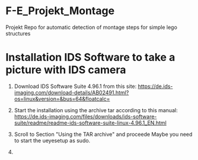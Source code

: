 # F-E_Projekt_Montage
Projekt Repo for automatic detection of montage steps for simple lego structures


# Installation IDS Software to take a picture with IDS camera

1. Download IDS Software Suite 4.96.1 from this site:
  https://de.ids-imaging.com/download-details/AB02491.html?os=linux&version=&bus=64&floatcalc=
  
2. Start the installation using the archive tar according to this manual:
  https://de.ids-imaging.com/files/downloads/ids-software-suite/readme/readme-ids-software-suite-linux-4.96.1_EN.html
  
  
3. Scroll to Section "Using the TAR archive" and proceede
  Maybe you need to start the ueyesetup as sudo.
  
4.
